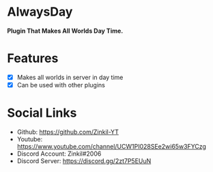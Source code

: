 # AlwaysDay
**Plugin That Makes All Worlds Day Time.**

# Features
- [x] Makes all worlds in server in day time
- [x] Can be used with other plugins

# Social Links
- Github: https://github.com/Zinkil-YT
- Youtube: https://www.youtube.com/channel/UCW1PI028SEe2wi65w3FYCzg
- Discord Account: Zinkil#2006 
- Discord Server: https://discord.gg/2zt7P5EUuN
